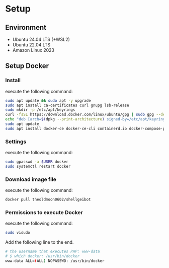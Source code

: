 # Setup

## Environment
- Ubuntu 24.04 LTS (+WSL2)
- Ubuntu 22.04 LTS
- Amazon Linux 2023

## Setup Docker

### Install
execute the following command:

```sh
sudo apt update && sudo apt -y upgrade
sudo apt install ca-certificates curl gnupg lsb-release
sudo mkdir -p /etc/apt/keyrings
curl -fsSL https://download.docker.com/linux/ubuntu/gpg | sudo gpg --dearmor -o /etc/apt/keyrings/docker.gpg
echo "deb [arch=$(dpkg --print-architecture) signed-by=/etc/apt/keyrings/docker.gpg] https://download.docker.com/linux/ubuntu $(lsb_release -cs) stable" | sudo tee /etc/apt/sources.list.d/docker.list > /dev/null
sudo apt update
sudo apt install docker-ce docker-ce-cli containerd.io docker-compose-plugin
```

### Settings
execute the following command:

```sh
sudo gpasswd -a $USER docker
sudo systemctl restart docker
```

### Download image file
execute the following command:

```sh
docker pull theoldmoon0602/shellgeibot
```

### Permissions to execute Docker
execute the following command:

```sh
sudo visudo
```

Add the following line to the end.

```sh
# the username that executes PHP: www-data
# $ which docker: /usr/bin/docker
www-data ALL=(ALL) NOPASSWD: /usr/bin/docker
```